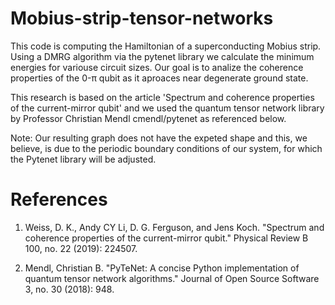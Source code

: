 # Mobius-strip-tensor-networks

This code is computing the Hamiltonian of a superconducting Mobius strip. Using a DMRG algorithm via the pytenet library we calculate the minimum energies for variouse circuit sizes. 
Our goal is to analize the coherence properties of the 0-π qubit as it aproaces near degenerate ground state. 

This research is based on the article 'Spectrum and coherence properties of the current-mirror qubit' and we used the quantum tensor network library by Professor Christian Mendl cmendl/pytenet as referenced below.

Note: Our resulting graph does not have the expeted shape and this, we believe, is due to the periodic boundary conditions of our system, for which the Pytenet library will be adjusted. 


# References 
1. Weiss, D. K., Andy CY Li, D. G. Ferguson, and Jens Koch. "Spectrum and coherence properties of the current-mirror qubit." Physical Review B 100, no. 22 (2019): 224507.
   
2. Mendl, Christian B. "PyTeNet: A concise Python implementation of quantum tensor network algorithms." Journal of Open Source Software 3, no. 30 (2018): 948.

